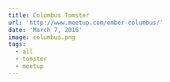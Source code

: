 ```yaml
---
title: Columbus Tomster
url: 'http://www.meetup.com/ember-columbus/'
date: 'March 7, 2016'
image: columbus.png
tags:
  - all
  - tomster
  - meetup
---
```

